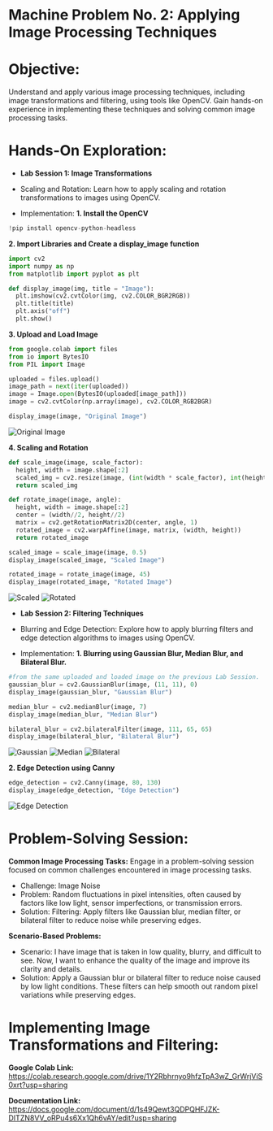 # **Machine Problem No. 2: Applying Image Processing Techniques**

# **Objective:**

Understand and apply various image processing techniques, including image transformations and filtering, using tools like OpenCV. Gain hands-on experience in implementing these techniques and solving common image processing tasks.

# **Hands-On Exploration:**
*   **Lab Session 1: Image Transformations**
  *   Scaling and Rotation: Learn how to apply scaling and rotation transformations to images using OpenCV.

  *   Implementation:
  **1. Install the OpenCV**
```py
!pip install opencv-python-headless
```
  **2. Import Libraries and Create a display_image function**
```py
import cv2
import numpy as np
from matplotlib import pyplot as plt

def display_image(img, title = "Image"):
  plt.imshow(cv2.cvtColor(img, cv2.COLOR_BGR2RGB))
  plt.title(title)
  plt.axis("off")
  plt.show()
```
  **3. Upload and Load Image**
```py
from google.colab import files
from io import BytesIO
from PIL import Image

uploaded = files.upload()
image_path = next(iter(uploaded))
image = Image.open(BytesIO(uploaded[image_path]))
image = cv2.cvtColor(np.array(image), cv2.COLOR_RGB2BGR)

display_image(image, "Original Image")
```
![Original Image](https://github.com/user-attachments/assets/3ec49f93-73ff-4161-ac62-401fdcb2d7ef)

  **4. Scaling and Rotation**
```py
def scale_image(image, scale_factor):
  height, width = image.shape[:2]
  scaled_img = cv2.resize(image, (int(width * scale_factor), int(height * scale_factor)), interpolation = cv2.INTER_LINEAR)
  return scaled_img

def rotate_image(image, angle):
  height, width = image.shape[:2]
  center = (width//2, height//2)
  matrix = cv2.getRotationMatrix2D(center, angle, 1)
  rotated_image = cv2.warpAffine(image, matrix, (width, height))
  return rotated_image

scaled_image = scale_image(image, 0.5)
display_image(scaled_image, "Scaled Image")

rotated_image = rotate_image(image, 45)
display_image(rotated_image, "Rotated Image")
```
![Scaled](https://github.com/user-attachments/assets/d7802440-ddf8-4da2-9a35-a8ede21fbf35)
![Rotated](https://github.com/user-attachments/assets/813f8505-09c2-47d8-9aa8-fbffdf1cfbea)

*   **Lab Session 2: Filtering Techniques**
  *   Blurring and Edge Detection: Explore how to apply blurring filters and edge detection algorithms to images using OpenCV.
  
  *   Implementation:
  **1. Blurring using Gaussian Blur, Median Blur, and Bilateral Blur.**
```py
#from the same uploaded and loaded image on the previous Lab Session.
gaussian_blur = cv2.GaussianBlur(image, (11, 11), 0)
display_image(gaussian_blur, "Gaussian Blur")

median_blur = cv2.medianBlur(image, 7)
display_image(median_blur, "Median Blur")

bilateral_blur = cv2.bilateralFilter(image, 111, 65, 65)
display_image(bilateral_blur, "Bilateral Blur")
```
![Gaussian](https://github.com/user-attachments/assets/cc7bcfad-a337-44e1-bd0f-97307134bb29)
![Median](https://github.com/user-attachments/assets/bd3bad65-1638-42ff-8089-feb2371d49d9)
![Bilateral](https://github.com/user-attachments/assets/8e10ae07-b7f7-4083-880a-c9fc5d853b9f)

  **2. Edge Detection using Canny**
```py
edge_detection = cv2.Canny(image, 80, 130)
display_image(edge_detection, "Edge Detection")
```
![Edge Detection](https://github.com/user-attachments/assets/9b0d8e83-a9cf-4be4-b376-a362e97f1801)
  
# **Problem-Solving Session:**

**Common Image Processing Tasks:** Engage in a problem-solving session focused on common challenges encountered in image processing tasks.
  *   Challenge: Image Noise
  *   Problem: Random fluctuations in pixel intensities, often caused by factors like low light, sensor imperfections, or transmission errors.
  *   Solution: Filtering: Apply filters like Gaussian blur, median filter, or bilateral filter to reduce noise while preserving edges.

**Scenario-Based Problems:** 
  *   Scenario: I have image that is taken in low quality, blurry, and difficult to see. Now, I want to enhance the quality of the image and improve its clarity and details.
  *   Solution: Apply a Gaussian blur or bilateral filter to reduce noise caused by low light conditions. These filters can help smooth out random pixel variations while preserving edges.

# **Implementing Image Transformations and Filtering:**
**Google Colab Link:**
https://colab.research.google.com/drive/1Y2Rbhrnyo9hfzTpA3wZ_GrWrjViS0xrt?usp=sharing

**Documentation Link:**
https://docs.google.com/document/d/1s49Qewt3QDPQHFJZK-DITZN8VV_oRPu4s6Xx1Qh6vAY/edit?usp=sharing


